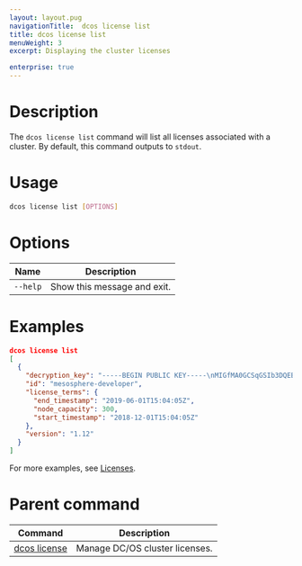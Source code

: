 ```yaml
---
layout: layout.pug
navigationTitle:  dcos license list
title: dcos license list
menuWeight: 3
excerpt: Displaying the cluster licenses

enterprise: true
---
```


# Description
The `dcos license list` command will list all licenses associated with a cluster. By default, this command outputs to `stdout`.

# Usage

```bash
dcos license list [OPTIONS]
```

# Options

| Name |  Description |
|---------|-------------|
| `--help`   |   Show this message and exit.|

# Examples

```json
dcos license list
[
  {
    "decryption_key": "-----BEGIN PUBLIC KEY-----\nMIGfMA0GCSqGSIb3DQEBAQUAA4GNADCBiQKBgQDMTUWJbWO4rWDe2Vg8DEW7B9AA\n3PWBT/j/mDEoSmqr3Tsh1hA38nxTjdEV5B1xljSZxOfVQ/7It1lqA6qgdDfNA1UC\nwOunuy3JIApql5n/OD2JGQQxaLYiS+c2nQS0rLUh6mQ0KvBCMSBtbXfYd6hBzy4Y\nOZEQ9UPaI1eF45yOtQIDAQAB\n-----END PUBLIC KEY-----\n",
    "id": "mesosphere-developer",
    "license_terms": {
      "end_timestamp": "2019-06-01T15:04:05Z",
      "node_capacity": 300,
      "start_timestamp": "2018-12-01T15:04:05Z"
    },
    "version": "1.12"
  }
]
```

For more examples, see [Licenses](/1.12/administering-clusters/licenses/).


# Parent command

| Command | Description |
|---------|-------------|
| [dcos license](/1.12/cli/command-reference/dcos-license/) | Manage DC/OS cluster licenses. |

